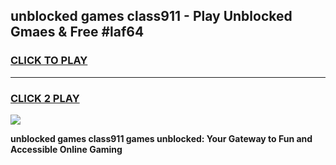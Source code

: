 
## unblocked games class911 - Play Unblocked Gmaes & Free #laf64
<h3>
<a href="https://premium.freeplayer.one?title=unblocked_games_class911&ref=03M">CLICK TO PLAY</a></h3>
<hr>

<h3>
<a href="https://premium.freeplayer.one?title=unblocked_games_class911&ref=03M">CLICK 2 PLAY</a>
  
</h3>

<a href="https://premium.freeplayer.one?title=unblocked_games_class911&ref=03M"><img src="https://clearcache.store/games.png"></a>


**unblocked games class911 games unblocked: Your Gateway to Fun and Accessible Online Gaming**
